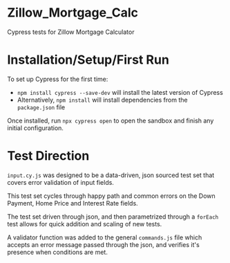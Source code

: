 # Zillow_Mortgage_Calc
Cypress tests for Zillow Mortgage Calculator

# Installation/Setup/First Run
To set up Cypress for the first time: 

- `npm install cypress --save-dev` will install the latest version of Cypress
- Alternatively, `npm install` will install dependencies from the `package.json` file

Once installed, run `npx cypress open` to open the sandbox and finish any initial configuration.

# Test Direction

`input.cy.js` was designed to be a data-driven, json sourced test set that covers error validation of input fields. 

This test set cycles through happy path and common errors on the Down Payment, Home Price and Interest Rate fields.

The test set driven through json, and then parametrized through a `forEach` test allows for quick addition and scaling of new tests. 

A validator function was added to the general `commands.js` file which accepts an error message passed through the json, and verifies it's presence when conditions are met.

